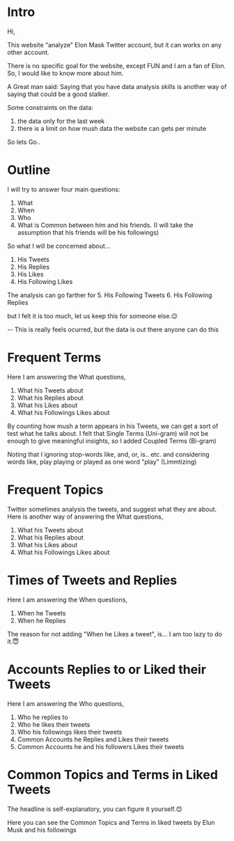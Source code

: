 # Intro

Hi,

This website "analyze" Elon Mask Twitter account, but it can works on any other account.

There is no specific goal for the website, except FUN and I am a fan of Elon. So, I would like to know more about him.

A Great man said:
Saying that you have data analysis skills is another way of saying that could be a good stalker.

Some constraints on the data:

1. the data only for the last week
2. there is a limit on how mush data the website can gets per minute

So lets Go..

# Outline

I will try to answer four main questions:
1. What
2. When
3. Who
4. What is Common between him and his friends. (I will take the assumption that his friends will be his followings)

So what I will be concerned about...

1. His Tweets
2. His Replies
3. His Likes
4. His Following Likes

The analysis can go farther for
5. His Following Tweets
6. His Following Replies

but I felt it is too much, let us keep this for someone else.😉

-- This is really feels ocurred, but the data is out there anyone can do this


# Frequent Terms

Here I am answering the What questions,
1. What his Tweets about
2. What his Replies about
3. What his Likes about
4. What his Followings Likes about

By counting how mush a term appears in his Tweets, we can get a sort of test what he talks about. 
I felt that Single Terms (Uni-gram) will not be enough to give meaningful insights, so I added Coupled Terms (Bi-gram)

Noting that I ignoring stop-words like, and, or, is.. etc.
and considering words like, play playing or played as one word "play" (Limmtizing)


# Frequent Topics

Twitter sometimes analysis the tweets, and suggest what they are about.
Here is another way of answering the What questions,
1. What his Tweets about
2. What his Replies about
3. What his Likes about
4. What his Followings Likes about


# Times of Tweets and Replies

Here I am answering the When questions,
1. When he Tweets
2. When he Replies

The reason for not adding "When he Likes a tweet", is... I am too lazy to do it.😇


# Accounts Replies to or Liked their Tweets

Here I am answering the Who questions,
1. Who he replies to
2. Who he likes their tweets
3. Who his followings likes their tweets
4. Common Accounts he Replies and Likes their tweets
5. Common Accounts he and his followers Likes their tweets


# Common Topics and Terms in Liked Tweets

The headline is self-explanatory, you can figure it yourself.😊

Here you can see the Common Topics and Terms in liked tweets by Elun Musk and his followings


